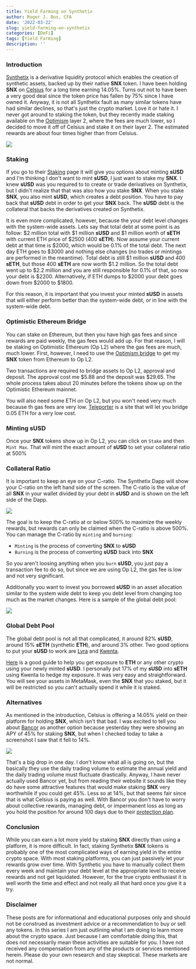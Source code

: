 ```yaml
---
title: Yield Farming on Synthetix
author: Roger J. Bos, CFA
date: '2022-03-22'
slug: yield-farming-on-synthetix
categories: [DeFi]
tags: [Yield Farming]
description: ''
---
```


### Introduction ###

[Synthetix](https://synthetix.io/) is a derivative liquidity protocol which enables the creation of synthetic assets, backed up by their native **SNX** token.  I have been holding **SNX** on [Celsius](https://celsius.network/) for a long time earning 14.05%.  Turns out not to have been a very good deal since the token price has fallen by 75% since I have owned it.  Anyway, it is not all Synthetix fault as many similar tokens have had similar declines, so that's just the crypto market.  Love it or hate it.  I never got around to staking the token, but they recently made staking available on the [Optimism](https://www.optimism.io/apps/defi) layer 2, where the fees are much lower, so I decided to move it off of Celsius and stake it on their layer 2.  The estimated rewards are about four times higher than from Celsius.

![](/img/snx_earnings.png)

### Staking ###

If you go to their [Staking](https://staking.synthetix.io/staking) page it will give you options about minting **sUSD** and I'm thinking I don't want to mint **sUSD**, I just want to stake my **SNX**.  I knew **sUSD** was you required to to create or trade derivatives on Synthetix, but I didn't realize that that was also how you stake **SNX**.  When you stake **SNX**, you also mint **sUSD**, which creates a debt position.  You have to pay back that **sUSD** debt in order to get your **SNX** back.  The **sUSD** debt is the collateral that backs the derivatives created on Synthetix.

It is even more complicated, however, because the your debt level changes with the system-wide assets.  Lets say that total debt at some point is as follow: $2 million total with $1 million **sUSD** and $1 million worth of **sETH** with current ETH price of $2500 (400 **sETH**).  Now assume your current debt at that time is $2000, which would be 0.1% of the total debt.  The next day ETH goes to $3000 and nothing else changes (no trades or mintings are performed in the meantime).  Total debt is still $1 million **sUSD** and 400 **sETH**, but those 400 **sETH** are now worth $1.2 million.  So the total debt went up to $2.2 million and you are still responsible for 0.1% of that, so now your debt is $2200.  Alternatively, if ETH dumps to $2000 your debt goes down from $2000 to $1800. 

For this reason, it is important that you invest your minted **sUSD** in assets that will either perform better than the system-wide debt, or in line with the system-wide debt.

### Optimistic Ethereum Bridge ###

You can stake on Ethereum, but then you have high gas fees and since rewards are paid weekly, the gas fees would add up.  For that reason, I will be staking on Optimistic Ethereum (Op L2) where the gas fees are much, much lower.  First, however, I need to use the [Optimism bridge](https://gateway.optimism.io/) to get my **SNX** token from Ethereum to Op L2.  

Two transactions are required to bridge assets to Op L2, approval and deposit.  The approval cost me $5.88 and the deposit was $29.65.  The whole process takes about 20 minutes before the tokens show up on the Optimistic Ethereum mainnet. 

You will also need some ETH on Op L2, but you won't need very much because th gas fees are very low.  [Teleporter](https://portr.xyz/) is a site that will let you bridge 0.05 ETH for a very low cost.

### Minting **sUSD** ###
 
Once your **SNX** tokens show up in Op L2, you can click on `Stake` and then `Mint Max`.  That will mint the exact amount of **sUSD** to set your collateral ratio at 500% 

### Collateral Ratio ###

It is important to keep an eye on your C-ratio.  The Synthetix Dapp will show your C-ratio on the left hand side of the screen.  The C-ratio is the value of all **SNX** in your wallet divided by your debt in **sUSD** and is shown on the left side of the Dapp.

![](/img/snx_c_ratio.png)

The goal is to keep the C-ratio at or below 500% to maximize the weekly rewards, but rewards can only be claimed when the C-ratio is above 500%.  You can manage the C-ratio by `minting` and `burning`:

* `Minting` is the process of converting **SNX** to **sUSD**
* `Burning` is the process of converting **sUSD** back into **SNX**

So you aren't loosing anything when you `burn` **sUSD**, you just pay a transaction fee to do so, but since we are using Op L2, the gas fee is low and not very significant.

Additionally you want to invest you borrowed **sUSD** in an asset allocation similar to the system wide debt to keep you debt level from changing too much as the market changes.  Here is a sample of the global debt pool:

![](/img/snx_global_debt_pool.png)

### Global Debt Pool ###

The global debt pool is not all that complicated, it around 82% **sUSD**, around 15% **sETH** (synthetic **ETH**), and around 3% other.  Two good options to put your **sUSD** to work are [Lyra](https://www.lyra.finance/) and [Kwenta](https://kwenta.io/exchange).  

[Here](https://docs.lyra.finance/onboarding/why-synths) is a good guide to help you get exposure to **ETH** or any other crypto using your newly minted **sUSD**.  I personally put 17% of my **sUSD** into **sETH** using Kwenta to hedge my exposure.  It was very easy and straightforward.  You will see your assets in MetaMask, even the **SNX** that you staked, but it will be restricted so you can't actually spend it while it is staked.

### Alternatives ###

As mentioned in the introduction, Celsius is offering a 14.05% yield on their platform for holding **SNX**, which isn't that bad.  I was excited to tell you about [Bancor](https://app.bancor.network/pools) as another option because yesterday they were showing an APY of 45% for staking **SNX**, but when I checked today to take a screenshot I saw that it fell to 14%.

![](/img/snx_bancor.png)

That's a big drop in one day.  I don't know what all is going on, but the basically they use the daily trading volume to estimate the annual yield and the daily trading volume must fluctuate drastically.  Anyway, I have never actually used Bancor yet, but from reading their website it sounds like they do have some attractive features that would make staking **SNX** very worthwhile if you could get 45%.  Less so at 14%, but that seems fair since that is what Celsius is paying as well.  With Bancor you don't have to worry about collective rewards, managing debt, or impermanent loss as long as you hold the position for around 100 days due to their [protection plan](https://newsletter.banklesshq.com/p/how-to-protect-yourself-from-impermanent?s=r).

### Conclusion ###

While you can earn a lot more yield by staking **SNX** directly than using a platform, it is more difficult.  In fact, staking Synthetix **SNX** tokens is probably one of the most complicated ways of earning yield in the entire crypto space.  With most staking platforms, you can just passively let your rewards grow over time.  With Synthetic you have to manually collect them every week and maintain your debt level at the appropriate level to receive rewards and not get liquidated.  However, for the true crypto enthusiast it is well worth the time and effect and not really all that hard once you give it a try.

### Disclaimer ###

These posts are for informational and educational purposes only and should not be construed as investment advice or a recommendation to buy or sell any tokens.  In this series I am just outlining what I am doing to learn more about the crypto space.  Just because I am comfortable doing this, that does not necessarily mean these activities are suitable for you.  I have not received any compensation from any of the products or services mentioned herein.  Please do your own research and stay skeptical.  These markets are not normal.
